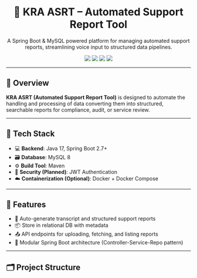 <h1 align="center">🧾 KRA ASRT – Automated Support Report Tool</h1>

<p align="center">
  A Spring Boot & MySQL powered platform for managing automated support reports, streamlining voice input to structured data pipelines.
</p>

<p align="center">
  <img src="https://img.shields.io/badge/Java-17-007396?style=for-the-badge&logo=java&logoColor=white" />
  <img src="https://img.shields.io/badge/SpringBoot-2.7-brightgreen?style=for-the-badge&logo=spring-boot&logoColor=white" />
  <img src="https://img.shields.io/badge/MySQL-8.0-blue?style=for-the-badge&logo=mysql&logoColor=white" />
  <img src="https://img.shields.io/badge/Maven-Build-orange?style=for-the-badge&logo=apache-maven&logoColor=white" />
</p>

---

## 📌 Overview

**KRA ASRT (Automated Support Report Tool)** is designed to automate the handling and processing of data converting them into structured, searchable reports for compliance, audit, or service review.

---

## 🔧 Tech Stack

- 💻 **Backend**: Java 17, Spring Boot 2.7+
- 🗃️ **Database**: MySQL 8
- ⚙️ **Build Tool**: Maven
- 🔐 **Security (Planned)**: JWT Authentication
- ☁️ **Containerization (Optional)**: Docker + Docker Compose

---

## 🚀 Features

- 📄 Auto-generate transcript and structured support reports
- 📦 Store in relational DB with metadata
- 📤 API endpoints for uploading, fetching, and listing reports
- 🧩 Modular Spring Boot architecture (Controller-Service-Repo pattern)

---

## 🗂 Project Structure

